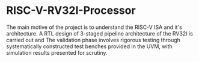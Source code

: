 # RISC-V-RV32I-Processor
The main motive of the project is to understand the RISC-V ISA and it's architecture.  A RTL design of 3-staged pipeline architecture of the RV32I is carried out and The validation phase involves rigorous testing through systematically constructed test benches provided in the UVM, with simulation results presented for scrutiny. 
